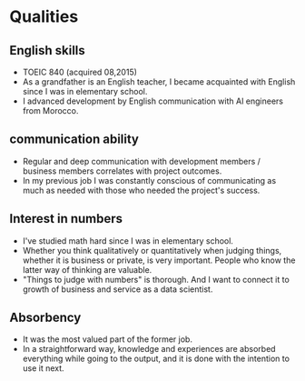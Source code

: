 # Qualities

## English skills
- TOEIC 840 (acquired 08,2015)
- As a grandfather is an English teacher, I became acquainted with English since I was in elementary school.
- I advanced development by English communication with AI engineers from Morocco.

## communication ability
- Regular and deep communication with development members / business members correlates with project outcomes.
- In my previous job I was constantly conscious of communicating as much as needed with those who needed the project's success.

## Interest in numbers
- I've studied math hard since I was in elementary school.
- Whether you think qualitatively or quantitatively when judging things, whether it is business or private, is very important. People who know the latter way of thinking are valuable.
- "Things to judge with numbers" is thorough. And I want to connect it to growth of business and service as a data scientist.

## Absorbency
- It was the most valued part of the former job.
- In a straightforward way, knowledge and experiences are absorbed everything while going to the output, and it is done with the intention to use it next.
